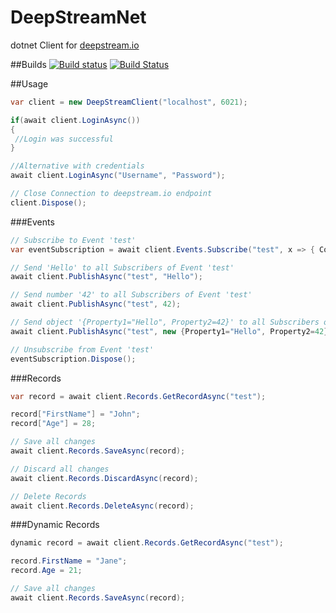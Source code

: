 DeepStreamNet
=============

dotnet Client for [deepstream.io](https://deepstream.io)

##Builds
[![Build status](https://ci.appveyor.com/api/projects/status/aj8op4emvlivn7jx/branch/develop?svg=true)](https://ci.appveyor.com/project/schulz3000/deepstreamnet/branch/develop) [![Build Status](https://travis-ci.org/schulz3000/deepstreamNet.svg?branch=develop)](https://travis-ci.org/schulz3000/deepstreamNet)

##Usage

```csharp
var client = new DeepStreamClient("localhost", 6021);

if(await client.LoginAsync())
{
 //Login was successful   
}

//Alternative with credentials
await client.LoginAsync("Username", "Password");

// Close Connection to deepstream.io endpoint
client.Dispose();
```

###Events

```csharp
// Subscribe to Event 'test'
var eventSubscription = await client.Events.Subscribe("test", x => { Console.WriteLine(x); });

// Send 'Hello' to all Subscribers of Event 'test'
await client.PublishAsync("test", "Hello");

// Send number '42' to all Subscribers of Event 'test'
await client.PublishAsync("test", 42);

// Send object '{Property1="Hello", Property2=42}' to all Subscribers of Event 'test'
await client.PublishAsync("test", new {Property1="Hello", Property2=42});

// Unsubscribe from Event 'test'
eventSubscription.Dispose();
```

###Records

```csharp
var record = await client.Records.GetRecordAsync("test");

record["FirstName"] = "John";
record["Age"] = 28;

// Save all changes
await client.Records.SaveAsync(record);

// Discard all changes
await client.Records.DiscardAsync(record);

// Delete Records
await client.Records.DeleteAsync(record);
```

###Dynamic Records

```csharp
dynamic record = await client.Records.GetRecordAsync("test");

record.FirstName = "Jane";
record.Age = 21;

// Save all changes
await client.Records.SaveAsync(record);
```